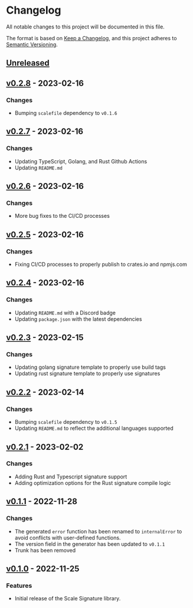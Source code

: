 # Changelog

All notable changes to this project will be documented in this file.

The format is based on [Keep a Changelog](https://keepachangelog.com/en/1.0.0/), and this project adheres
to [Semantic Versioning](https://semver.org/spec/v2.0.0.html).

## [Unreleased]

## [v0.2.8] - 2023-02-16

### Changes

- Bumping `scalefile` dependency to `v0.1.6`

## [v0.2.7] - 2023-02-16

### Changes

- Updating TypeScript, Golang, and Rust Github Actions
- Updating `README.md`

## [v0.2.6] - 2023-02-16

### Changes

- More bug fixes to the CI/CD processes

## [v0.2.5] - 2023-02-16

### Changes

- Fixing CI/CD processes to properly publish to crates.io and npmjs.com

## [v0.2.4] - 2023-02-16

### Changes

- Updating `README.md` with a Discord badge
- Updating `package.json` with the latest dependencies

## [v0.2.3] - 2023-02-15

### Changes

- Updating golang signature template to properly use build tags
- Updating rust signature template to properly use signatures

## [v0.2.2] - 2023-02-14

### Changes

- Bumping `scalefile` dependency to `v0.1.5`
- Updating `README.md` to reflect the additional languages supported

## [v0.2.1] - 2023-02-02

### Changes

- Adding Rust and Typescript signature support
- Adding optimization options for the Rust signature compile logic 

## [v0.1.1] - 2022-11-28

### Changes

- The generated `error` function has been renamed to `internalError` to avoid
  conflicts with user-defined functions.
- The version field in the generator has been updated to `v0.1.1`
- Trunk has been removed

## [v0.1.0] - 2022-11-25

### Features

- Initial release of the Scale Signature library.

[unreleased]: https://github.com/loopholelabs/scale-signature/compare/v0.2.8...HEAD
[v0.2.8]: https://github.com/loopholelabs/scale-signature/compare/v0.2.8
[v0.2.7]: https://github.com/loopholelabs/scale-signature/compare/v0.2.7
[v0.2.6]: https://github.com/loopholelabs/scale-signature/compare/v0.2.6
[v0.2.5]: https://github.com/loopholelabs/scale-signature/compare/v0.2.5
[v0.2.4]: https://github.com/loopholelabs/scale-signature/compare/v0.2.4
[v0.2.3]: https://github.com/loopholelabs/scale-signature/compare/v0.2.3
[v0.2.2]: https://github.com/loopholelabs/scale-signature/compare/v0.2.2
[v0.2.1]: https://github.com/loopholelabs/scale-signature/compare/v0.2.1
[v0.1.1]: https://github.com/loopholelabs/scale-signature/compare/v0.1.1
[v0.1.0]: https://github.com/loopholelabs/scale-signature/compare/v0.1.0
